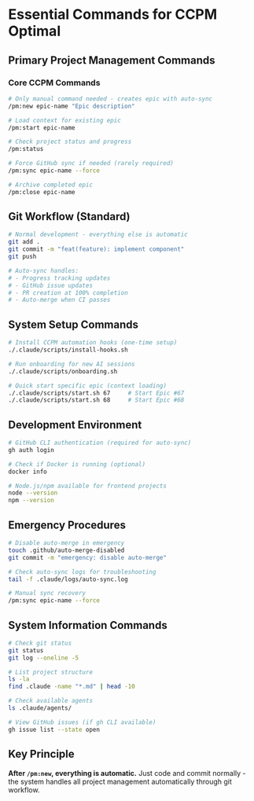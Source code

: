 # Essential Commands for CCPM Optimal

## Primary Project Management Commands

### Core CCPM Commands
```bash
# Only manual command needed - creates epic with auto-sync
/pm:new epic-name "Epic description"

# Load context for existing epic
/pm:start epic-name

# Check project status and progress
/pm:status

# Force GitHub sync if needed (rarely required)
/pm:sync epic-name --force

# Archive completed epic
/pm:close epic-name
```

## Git Workflow (Standard)
```bash
# Normal development - everything else is automatic
git add .
git commit -m "feat(feature): implement component"
git push

# Auto-sync handles:
# - Progress tracking updates
# - GitHub issue updates  
# - PR creation at 100% completion
# - Auto-merge when CI passes
```

## System Setup Commands
```bash
# Install CCPM automation hooks (one-time setup)
./.claude/scripts/install-hooks.sh

# Run onboarding for new AI sessions
./.claude/scripts/onboarding.sh

# Quick start specific epic (context loading)
./.claude/scripts/start.sh 67     # Start Epic #67
./.claude/scripts/start.sh 68     # Start Epic #68
```

## Development Environment
```bash
# GitHub CLI authentication (required for auto-sync)
gh auth login

# Check if Docker is running (optional)
docker info

# Node.js/npm available for frontend projects
node --version
npm --version
```

## Emergency Procedures
```bash
# Disable auto-merge in emergency
touch .github/auto-merge-disabled
git commit -m "emergency: disable auto-merge"

# Check auto-sync logs for troubleshooting
tail -f .claude/logs/auto-sync.log

# Manual sync recovery
/pm:sync epic-name --force
```

## System Information Commands
```bash
# Check git status
git status
git log --oneline -5

# List project structure
ls -la
find .claude -name "*.md" | head -10

# Check available agents
ls .claude/agents/

# View GitHub issues (if gh CLI available)
gh issue list --state open
```

## Key Principle
**After `/pm:new`, everything is automatic.** Just code and commit normally - the system handles all project management automatically through git workflow.